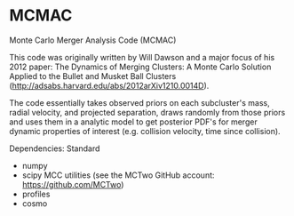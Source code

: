 MCMAC
=====

Monte Carlo Merger Analysis Code (MCMAC)

This code was originally written by Will Dawson and a major focus of his 2012 paper:
The Dynamics of Merging Clusters: A Monte Carlo Solution Applied to the Bullet and Musket
Ball Clusters (http://adsabs.harvard.edu/abs/2012arXiv1210.0014D).

The code essentially takes observed priors on each subcluster's mass, radial velocity, and
projected separation, draws randomly from those priors and uses them in a analytic model
to get posterior PDF's for merger dynamic properties of interest (e.g. collision velocity,
time since collision).

Dependencies:
Standard
- numpy
- scipy
MCC utilities (see the MCTwo GitHub account: https://github.com/MCTwo)
- profiles
- cosmo